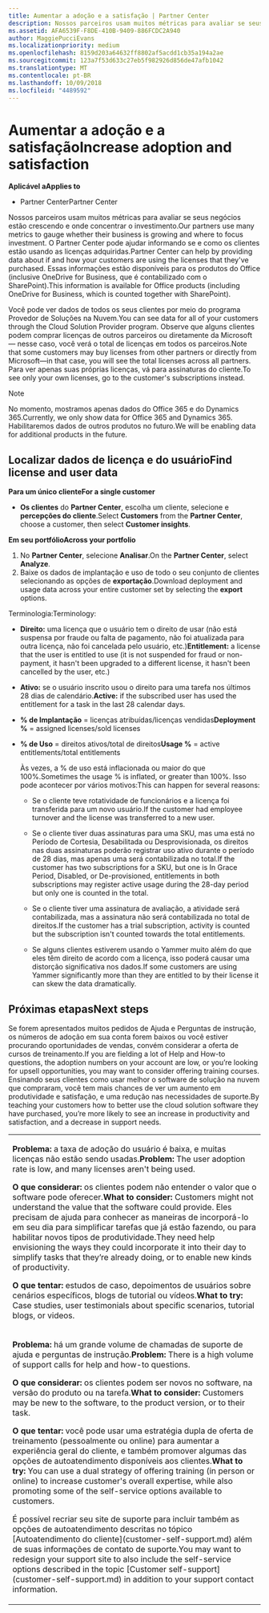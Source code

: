 ```yaml
---
title: Aumentar a adoção e a satisfação | Partner Center
description: Nossos parceiros usam muitos métricas para avaliar se seus negócios estão crescendo e onde concentrar o investimento. O Partner Center pode ajudar informando se e como os clientes estão usando as licenças adquiridas.
ms.assetid: AFA6539F-F8DE-410B-9409-886FCDC2A940
author: MaggiePucciEvans
ms.localizationpriority: medium
ms.openlocfilehash: 8159d203a64632ff8802af5acdd1cb35a194a2ae
ms.sourcegitcommit: 123a7f53d633c27eb5f982926d856de47afb1042
ms.translationtype: MT
ms.contentlocale: pt-BR
ms.lasthandoff: 10/09/2018
ms.locfileid: "4489592"
---
```

# <a name="increase-adoption-and-satisfaction"></a><span data-ttu-id="13517-104">Aumentar a adoção e a satisfação</span><span class="sxs-lookup"><span data-stu-id="13517-104">Increase adoption and satisfaction</span></span>

**<span data-ttu-id="13517-105">Aplicável a</span><span class="sxs-lookup"><span data-stu-id="13517-105">Applies to</span></span>**

-  <span data-ttu-id="13517-106">Partner Center</span><span class="sxs-lookup"><span data-stu-id="13517-106">Partner Center</span></span>

<span data-ttu-id="13517-107">Nossos parceiros usam muitos métricas para avaliar se seus negócios estão crescendo e onde concentrar o investimento.</span><span class="sxs-lookup"><span data-stu-id="13517-107">Our partners use many metrics to gauge whether their business is growing and where to focus investment.</span></span> <span data-ttu-id="13517-108">O Partner Center pode ajudar informando se e como os clientes estão usando as licenças adquiridas.</span><span class="sxs-lookup"><span data-stu-id="13517-108">Partner Center can help by providing data about if and how your customers are using the licenses that they've purchased.</span></span> <span data-ttu-id="13517-109">Essas informações estão disponíveis para os produtos do Office (inclusive OneDrive for Business, que é contabilizado com o SharePoint).</span><span class="sxs-lookup"><span data-stu-id="13517-109">This information is available for Office products (including OneDrive for Business, which is counted together with SharePoint).</span></span>

<span data-ttu-id="13517-110">Você pode ver dados de todos os seus clientes por meio do programa Provedor de Soluções na Nuvem.</span><span class="sxs-lookup"><span data-stu-id="13517-110">You can see data for all of your customers through the Cloud Solution Provider program.</span></span> <span data-ttu-id="13517-111">Observe que alguns clientes podem comprar licenças de outros parceiros ou diretamente da Microsoft — nesse caso, você verá o total de licenças em todos os parceiros.</span><span class="sxs-lookup"><span data-stu-id="13517-111">Note that some customers may buy licenses from other partners or directly from Microsoft—in that case, you will see the total licenses across all partners.</span></span> <span data-ttu-id="13517-112">Para ver apenas suas próprias licenças, vá para assinaturas do cliente.</span><span class="sxs-lookup"><span data-stu-id="13517-112">To see only your own licenses, go to the customer's subscriptions instead.</span></span>

> [!NOTE]  
>  <span data-ttu-id="13517-113">No momento, mostramos apenas dados do Office 365 e do Dynamics 365.</span><span class="sxs-lookup"><span data-stu-id="13517-113">Currently, we only show data for Office 365 and Dynamics 365.</span></span> <span data-ttu-id="13517-114">Habilitaremos dados de outros produtos no futuro.</span><span class="sxs-lookup"><span data-stu-id="13517-114">We will be enabling data for additional products in the future.</span></span>

## <a name="find-license-and-user-data"></a><span data-ttu-id="13517-115">Localizar dados de licença e do usuário</span><span class="sxs-lookup"><span data-stu-id="13517-115">Find license and user data</span></span>


**<span data-ttu-id="13517-116">Para um único cliente</span><span class="sxs-lookup"><span data-stu-id="13517-116">For a single customer</span></span>**

-   <span data-ttu-id="13517-117">**Os clientes** do **Partner Center**, escolha um cliente, selecione e **percepções do cliente**.</span><span class="sxs-lookup"><span data-stu-id="13517-117">Select **Customers** from the **Partner Center**, choose a customer, then select **Customer insights**.</span></span>

**<span data-ttu-id="13517-118">Em seu portfólio</span><span class="sxs-lookup"><span data-stu-id="13517-118">Across your portfolio</span></span>**

1.  <span data-ttu-id="13517-119">No **Partner Center**, selecione **Analisar**.</span><span class="sxs-lookup"><span data-stu-id="13517-119">On the **Partner Center**, select **Analyze**.</span></span>
2.  <span data-ttu-id="13517-120">Baixe os dados de implantação e uso de todo o seu conjunto de clientes selecionando as opções de **exportação**.</span><span class="sxs-lookup"><span data-stu-id="13517-120">Download deployment and usage data across your entire customer set by selecting the **export** options.</span></span>

<span data-ttu-id="13517-121">Terminologia:</span><span class="sxs-lookup"><span data-stu-id="13517-121">Terminology:</span></span>

-   <span data-ttu-id="13517-122">**Direito:** uma licença que o usuário tem o direito de usar (não está suspensa por fraude ou falta de pagamento, não foi atualizada para outra licença, não foi cancelada pelo usuário, etc.)</span><span class="sxs-lookup"><span data-stu-id="13517-122">**Entitlement:** a license that the user is entitled to use (it is not suspended for fraud or non-payment, it hasn't been upgraded to a different license, it hasn't been cancelled by the user, etc.)</span></span>

-   <span data-ttu-id="13517-123">**Ativo:** se o usuário inscrito usou o direito para uma tarefa nos últimos 28 dias de calendário.</span><span class="sxs-lookup"><span data-stu-id="13517-123">**Active:** if the subscribed user has used the entitlement for a task in the last 28 calendar days.</span></span>

-   <span data-ttu-id="13517-124">**% de Implantação** = licenças atribuídas/licenças vendidas</span><span class="sxs-lookup"><span data-stu-id="13517-124">**Deployment %** = assigned licenses/sold licenses</span></span>

-   <span data-ttu-id="13517-125">**% de Uso** = direitos ativos/total de direitos</span><span class="sxs-lookup"><span data-stu-id="13517-125">**Usage %** = active entitlements/total entitlements</span></span>

    <span data-ttu-id="13517-126">Às vezes, a % de uso está inflacionada ou maior do que 100%.</span><span class="sxs-lookup"><span data-stu-id="13517-126">Sometimes the usage % is inflated, or greater than 100%.</span></span> <span data-ttu-id="13517-127">Isso pode acontecer por vários motivos:</span><span class="sxs-lookup"><span data-stu-id="13517-127">This can happen for several reasons:</span></span>

    -   <span data-ttu-id="13517-128">Se o cliente teve rotatividade de funcionários e a licença foi transferida para um novo usuário.</span><span class="sxs-lookup"><span data-stu-id="13517-128">If the customer had employee turnover and the license was transferred to a new user.</span></span>

    -   <span data-ttu-id="13517-129">Se o cliente tiver duas assinaturas para uma SKU, mas uma está no Período de Cortesia, Desabilitada ou Desprovisionada, os direitos nas duas assinaturas poderão registrar uso ativo durante o período de 28 dias, mas apenas uma será contabilizada no total.</span><span class="sxs-lookup"><span data-stu-id="13517-129">If the customer has two subscriptions for a SKU, but one is In Grace Period, Disabled, or De-provisioned, entitlements in both subscriptions may register active usage during the 28-day period but only one is counted in the total.</span></span>

    -   <span data-ttu-id="13517-130">Se o cliente tiver uma assinatura de avaliação, a atividade será contabilizada, mas a assinatura não será contabilizada no total de direitos.</span><span class="sxs-lookup"><span data-stu-id="13517-130">If the customer has a trial subscription, activity is counted but the subscription isn't counted towards the total entitlements.</span></span>

    -   <span data-ttu-id="13517-131">Se alguns clientes estiverem usando o Yammer muito além do que eles têm direito de acordo com a licença, isso poderá causar uma distorção significativa nos dados.</span><span class="sxs-lookup"><span data-stu-id="13517-131">If some customers are using Yammer significantly more than they are entitled to by their license it can skew the data dramatically.</span></span>

## <a name="next-steps"></a><span data-ttu-id="13517-132">Próximas etapas</span><span class="sxs-lookup"><span data-stu-id="13517-132">Next steps</span></span>


<span data-ttu-id="13517-133">Se forem apresentados muitos pedidos de Ajuda e Perguntas de instrução, os números de adoção em sua conta forem baixos ou você estiver procurando oportunidades de vendas, convém considerar a oferta de cursos de treinamento.</span><span class="sxs-lookup"><span data-stu-id="13517-133">If you are fielding a lot of Help and How-to questions, the adoption numbers on your account are low, or you’re looking for upsell opportunities, you may want to consider offering training courses.</span></span> <span data-ttu-id="13517-134">Ensinando seus clientes como usar melhor o software de solução na nuvem que compraram, você tem mais chances de ver um aumento em produtividade e satisfação, e uma redução nas necessidades de suporte.</span><span class="sxs-lookup"><span data-stu-id="13517-134">By teaching your customers how to better use the cloud solution software they have purchased, you’re more likely to see an increase in productivity and satisfaction, and a decrease in support needs.</span></span>

<table>
<colgroup>
<col width="100%" />
</colgroup>
<tbody>
<tr class="odd">
<td><p><span data-ttu-id="13517-135"><strong>Problema:</strong> a taxa de adoção do usuário é baixa, e muitas licenças não estão sendo usadas.</span><span class="sxs-lookup"><span data-stu-id="13517-135"><strong>Problem:</strong> The user adoption rate is low, and many licenses aren't being used.</span></span></p>
<p><span data-ttu-id="13517-136"><strong>O que considerar:</strong> os clientes podem não entender o valor que o software pode oferecer.</span><span class="sxs-lookup"><span data-stu-id="13517-136"><strong>What to consider:</strong> Customers might not understand the value that the software could provide.</span></span> <span data-ttu-id="13517-137">Eles precisam de ajuda para conhecer as maneiras de incorporá-lo em seu dia para simplificar tarefas que já estão fazendo, ou para habilitar novos tipos de produtividade.</span><span class="sxs-lookup"><span data-stu-id="13517-137">They need help envisioning the ways they could incorporate it into their day to simplify tasks that they’re already doing, or to enable new kinds of productivity.</span></span></p>
<p><span data-ttu-id="13517-138"><strong>O que tentar:</strong> estudos de caso, depoimentos de usuários sobre cenários específicos, blogs de tutorial ou vídeos.</span><span class="sxs-lookup"><span data-stu-id="13517-138"><strong>What to try:</strong> Case studies, user testimonials about specific scenarios, tutorial blogs, or videos.</span></span></p></td>
</tr>
<tr class="even">
<td><p><span data-ttu-id="13517-139"><strong>Problema:</strong> há um grande volume de chamadas de suporte de ajuda e perguntas de instrução.</span><span class="sxs-lookup"><span data-stu-id="13517-139"><strong>Problem:</strong> There is a high volume of support calls for help and how-to questions.</span></span></p>
<p><span data-ttu-id="13517-140"><strong>O que considerar:</strong> os clientes podem ser novos no software, na versão do produto ou na tarefa.</span><span class="sxs-lookup"><span data-stu-id="13517-140"><strong>What to consider:</strong> Customers may be new to the software, to the product version, or to their task.</span></span></p>
<p><span data-ttu-id="13517-141"><strong>O que tentar:</strong> você pode usar uma estratégia dupla de oferta de treinamento (pessoalmente ou online) para aumentar a experiência geral do cliente, e também promover algumas das opções de autoatendimento disponíveis aos clientes.</span><span class="sxs-lookup"><span data-stu-id="13517-141"><strong>What to try:</strong> You can use a dual strategy of offering training (in person or online) to increase customer's overall expertise, while also promoting some of the self-service options available to customers.</span></span></p>
<p><span data-ttu-id="13517-142">É possível recriar seu site de suporte para incluir também as opções de autoatendimento descritas no tópico [Autoatendimento do cliente](customer-self-support.md) além de suas informações de contato de suporte.</span><span class="sxs-lookup"><span data-stu-id="13517-142">You may want to redesign your support site to also include the self-service options described in the topic [Customer self-support](customer-self-support.md) in addition to your support contact information.</span></span></p></td>
</tr>
</tbody>
</table>

 

 

 



